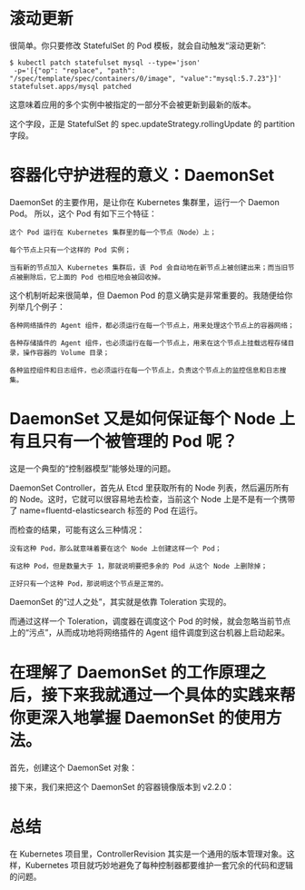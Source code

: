 # 滚动更新
很简单。你只要修改 StatefulSet 的 Pod 模板，就会自动触发“滚动更新”:
```
$ kubectl patch statefulset mysql --type='json'
 -p='[{"op": "replace", "path": "/spec/template/spec/containers/0/image", "value":"mysql:5.7.23"}]'
statefulset.apps/mysql patched
```

这意味着应用的多个实例中被指定的一部分不会被更新到最新的版本。

这个字段，正是 StatefulSet 的 spec.updateStrategy.rollingUpdate 的 partition 字段。


# 容器化守护进程的意义：DaemonSet

DaemonSet 的主要作用，是让你在 Kubernetes 集群里，运行一个 Daemon Pod。 所以，这个 Pod 有如下三个特征：

    这个 Pod 运行在 Kubernetes 集群里的每一个节点（Node）上；

    每个节点上只有一个这样的 Pod 实例；

    当有新的节点加入 Kubernetes 集群后，该 Pod 会自动地在新节点上被创建出来；而当旧节点被删除后，它上面的 Pod 也相应地会被回收掉。

这个机制听起来很简单，但 Daemon Pod 的意义确实是非常重要的。我随便给你列举几个例子：

    各种网络插件的 Agent 组件，都必须运行在每一个节点上，用来处理这个节点上的容器网络；

    各种存储插件的 Agent 组件，也必须运行在每一个节点上，用来在这个节点上挂载远程存储目录，操作容器的 Volume 目录；

    各种监控组件和日志组件，也必须运行在每一个节点上，负责这个节点上的监控信息和日志搜集。


# DaemonSet 又是如何保证每个 Node 上有且只有一个被管理的 Pod 呢？

这是一个典型的“控制器模型”能够处理的问题。

DaemonSet Controller，首先从 Etcd 里获取所有的 Node 列表，然后遍历所有的 Node。这时，它就可以很容易地去检查，当前这个 Node 上是不是有一个携带了 name=fluentd-elasticsearch 标签的 Pod 在运行。

而检查的结果，可能有这么三种情况：

    没有这种 Pod，那么就意味着要在这个 Node 上创建这样一个 Pod；

    有这种 Pod，但是数量大于 1，那就说明要把多余的 Pod 从这个 Node 上删除掉；

    正好只有一个这种 Pod，那说明这个节点是正常的。

DaemonSet 的“过人之处”，其实就是依靠 Toleration 实现的。

而通过这样一个 Toleration，调度器在调度这个 Pod 的时候，就会忽略当前节点上的“污点”，从而成功地将网络插件的 Agent 组件调度到这台机器上启动起来。

# 在理解了 DaemonSet 的工作原理之后，接下来我就通过一个具体的实践来帮你更深入地掌握 DaemonSet 的使用方法。

首先，创建这个 DaemonSet 对象：

接下来，我们来把这个 DaemonSet 的容器镜像版本到 v2.2.0：


# 总结

在 Kubernetes 项目里，ControllerRevision 其实是一个通用的版本管理对象。这样，Kubernetes 项目就巧妙地避免了每种控制器都要维护一套冗余的代码和逻辑的问题。
